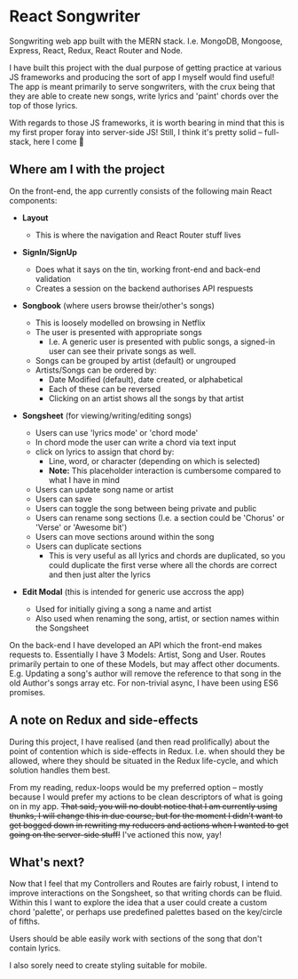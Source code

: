 # React Songwriter

Songwriting web app built with the MERN stack.
I.e. MongoDB, Mongoose, Express, React, Redux, React Router and Node.

I have built this project with the dual purpose of getting practice at various JS frameworks and producing the sort of app I myself would find useful! The app is meant primarily to serve songwriters, with the crux being that they are able to create new songs, write lyrics and 'paint' chords over the top of those lyrics.

With regards to those JS frameworks, it is worth bearing in mind that this is my first proper foray into server-side JS! Still, I think it's pretty solid – full-stack, here I come :raised_hands:

## Where am I with the project

On the front-end, the app currently consists of the following main React components:

- **Layout**

  - This is where the navigation and React Router stuff lives

- **SignIn/SignUp**

  - Does what it says on the tin, working front-end and back-end validation
  - Creates a session on the backend authorises API respuests

- **Songbook** (where users browse their/other's songs)

  - This is loosely modelled on browsing in Netflix
  - The user is presented with appropriate songs
    - I.e. A generic user is presented with public songs, a signed-in user can see their private songs as well.
  - Songs can be grouped by artist (default) or ungrouped
  - Artists/Songs can be ordered by:
    - Date Modified (default), date created, or alphabetical
    - Each of these can be reversed
    - Clicking on an artist shows all the songs by that artist

- **Songsheet** (for viewing/writing/editing songs)

  - Users can use 'lyrics mode' or 'chord mode'
  - In chord mode the user can write a chord via text input
  - click on lyrics to assign that chord by:
    - Line, word, or character (depending on which is selected)
    - **Note:** This placeholder interaction is cumbersome compared to what I have in mind
  - Users can update song name or artist
  - Users can save
  - Users can toggle the song between being private and public
  - Users can rename song sections (I.e. a section could be 'Chorus' or 'Verse' or 'Awesome bit')
  - Users can move sections around within the song
  - Users can duplicate sections
    - This is very useful as all lyrics and chords are duplicated, so you could duplicate the first verse where all the chords are correct and then just alter the lyrics

- **Edit Modal** (this is intended for generic use accross the app)
  - Used for initially giving a song a name and artist
  - Also used when renaming the song, artist, or section names within the Songsheet

On the back-end I have developed an API which the front-end makes requests to.
Essentially I have 3 Models: Artist, Song and User.
Routes primarily pertain to one of these Models, but may affect other documents.
E.g. Updating a song's author will remove the reference to that song in the old Author's songs array etc.
For non-trivial async, I have been using ES6 promises.

## A note on Redux and side-effects

During this project, I have realised (and then read prolifically) about the point of contention which is side-effects in Redux. I.e. when should they be allowed, where they should be situated in the Redux life-cycle, and which solution handles them best.

From my reading, redux-loops would be my preferred option – mostly because I would prefer my actions to be clean descriptors of what is going on in my app. ~~That said, you will no doubt notice that I am currently using thunks, I will change this in due course, but for the moment I didn't want to get bogged down in rewriting my reducers and actions when I wanted to get going on the server-side stuff!~~ I've actioned this now, yay!

## What's next?

Now that I feel that my Controllers and Routes are fairly robust, I intend to improve interactions on the Songsheet, so that writing chords can be fluid. Within this I want to explore the idea that a user could create a custom chord 'palette', or perhaps use predefined palettes based on the key/circle of fifths.

Users should be able easily work with sections of the song that don't contain lyrics.

I also sorely need to create styling suitable for mobile.

